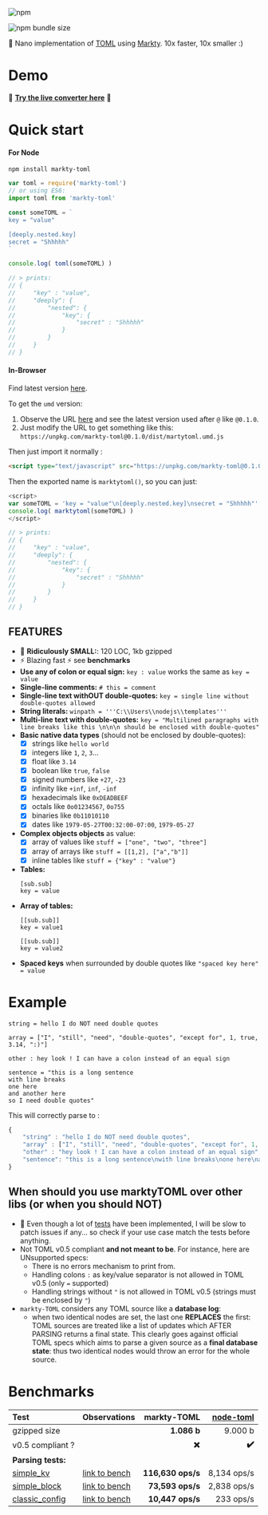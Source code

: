 ![npm](https://img.shields.io/npm/dt/markty-toml.svg?label=npm%20downloads&style=flat-square)

![npm bundle size](https://img.shields.io/bundlephobia/minzip/markty-toml.svg?label=gzipped%20size&style=flat-square)



:microscope: Nano implementation of [TOML](https://github.com/toml-lang/toml) using [Markty](https://github.com/Jonarod/markty). 10x faster, 10x smaller :)

# Demo

:eyes: **[Try the live converter here](https://jsfiddle.net/sL9ssuch/14/)** :eyes:


# Quick start

#### For Node

`npm install markty-toml`

```js
var toml = require('markty-toml')
// or using ES6:
import toml from 'markty-toml'

const someTOML = `
key = "value"

[deeply.nested.key]
secret = "Shhhhh"
`

console.log( toml(someTOML) )

// > prints:
// {
//     "key" : "value",
//     "deeply": {
//         "nested": {
//             "key": {
//                 "secret" : "Shhhhh"
//             }
//         }
//     }
// }
```

#### In-Browser

Find latest version [here](https://unpkg.com/markty-toml).

To get the `umd` version:
1. Observe the URL [here](https://unpkg.com/markty-toml) and see the latest version used after `@` like `@0.1.0`.
2. Just modify the URL to get something like this: `https://unpkg.com/markty-toml@0.1.0/dist/martytoml.umd.js`

Then just import it normally :

```html
<script type="text/javascript" src="https://unpkg.com/markty-toml@0.1.0/dist/martytoml.umd.js"></script>
```
Then the exported name is `marktytoml()`, so you can just:

```js
<script>
var someTOML = 'key = "value"\n[deeply.nested.key]\nsecret = "Shhhhh"';
console.log( marktytoml(someTOML) )
</script>

// > prints:
// {
//     "key" : "value",
//     "deeply": {
//         "nested": {
//             "key": {
//                 "secret" : "Shhhhh"
//             }
//         }
//     }
// }
```

## FEATURES
- :microscope: **Ridiculously SMALL:**: 120 LOC, 1kb gzipped
- :zap: Blazing fast  :zap: see **benchmarks**
- **Use any of colon or equal sign:** `key : value` works the same as `key = value`
- **Single-line comments:** `# this = comment`
- **Single-line text withOUT double-quotes:** `key = single line without double-quotes allowed`
- **String literals:** `winpath = '''C:\\Users\\nodejs\\templates'''`
- **Multi-line text with double-quotes:** `key = "Multilined paragraphs with line breaks like this \n\n\n should be enclosed with double-quotes"`
- **Basic native data types** (should not be enclosed by double-quotes):
    - [x] strings like `hello world`
    - [x] integers like `1`, `2`, `3`...
    - [x] float like `3.14`
    - [x] boolean like `true`, `false`
    - [x] signed numbers like `+27`, `-23`
    - [x] infinity like `+inf`, `inf`, `-inf`
    - [x] hexadecimals like `0xDEADBEEF`
    - [x] octals like `0o01234567`, `0o755`
    - [x] binaries like `0b11010110`
    - [x] dates like `1979-05-27T00:32:00-07:00`, `1979-05-27`
- **Complex objects objects** as value:
    - [x] array of values like `stuff = ["one", "two", "three"]`
    - [x] array of arrays like `stuff = [[1,2], ["a","b"]]`
    - [x] inline tables like `stuff = {"key" : "value"}`

- **Tables:**
    ```
    [sub.sub]
    key = value
    ```
- **Array of tables:**
    ```
    [[sub.sub]]
    key = value1

    [[sub.sub]]
    key = value2
    ```
- **Spaced keys** when surrounded by double quotes like `"spaced key here" = value`

# Example

```
string = hello I do NOT need double quotes

array = ["I", "still", "need", "double-quotes", "except for", 1, true, 3.14, ":)"]

other : hey look ! I can have a colon instead of an equal sign

sentence = "this is a long sentence
with line breaks
one here
and another here
so I need double quotes"
```

This will correctly parse to :

```js
{
    "string" : "hello I do NOT need double quotes",
    "array" : ["I", "still", "need", "double-quotes", "except for", 1, true, 3.14, ":)"],
    "other" : "hey look ! I can have a colon instead of an equal sign",
    "sentence": "this is a long sentence\nwith line breaks\none here\nand another here\nso I need double quotes"
}
```

## When should you use marktyTOML over other libs (or when you should NOT)
- :baby: Even though a lot of [tests](https://github.com/Jonarod/markty-TOML/tree/master/test/index.js) have been implemented, I will be slow to patch issues if any... so check if your use case match the tests before anything.
- Not TOML v0.5 compliant **and not meant to be**. For instance, here are UNsupported specs:
    - There is no errors mechanism to print from.
    - Handling colons `:` as key/value separator is not allowed in TOML v0.5 (only `=` supported)
    - Handling strings without `"` is not allowed in TOML v0.5 (strings must be enclosed by `"`)
- `markty-TOML` considers any TOML source like a **database log**:
    - when two identical nodes are set, the last one **REPLACES** the first: TOML sources are treated like a list of updates which AFTER PARSING returns a final state. This clearly goes against official TOML specs which aims to parse a given source as a **final database state**: thus two identical nodes would throw an error for the whole source.


# Benchmarks

| Test | Observations |  markty-TOML | [node-toml][1] |
|:-----|:-------------|-------------:|---------------:|
| gzipped size |      |  **1.086 b** |        9.000 b |
| v0.5 compliant ? |  | :heavy_multiplication_x: | **:heavy_check_mark:** |
| **Parsing tests:**                                 |
| [simple_kv][5] | [link to bench][2] | **116,630 ops/s** | 8,134 ops/s |
| [simple_block][6] | [link to bench][3] | **73,593 ops/s** | 2,838 ops/s |
| [classic_config][7] | [link to bench][4] | **10,447 ops/s** | 233 ops/s |


[1]: https://github.com/BinaryMuse/toml-node
[2]: https://jsbench.me/96jd9g78vn/2
[3]: https://jsbench.me/cujd9gya1l/1
[4]: https://jsbench.me/txjd9h2y7d/2
[5]: https://github.com/Jonarod/markty-TOML/tree/master/benchmarks/simple_kv.toml
[6]: https://github.com/Jonarod/markty-TOML/tree/master/benchmarks/simple_block.toml
[7]: https://github.com/Jonarod/markty-TOML/tree/master/benchmarks/classic_config.toml
